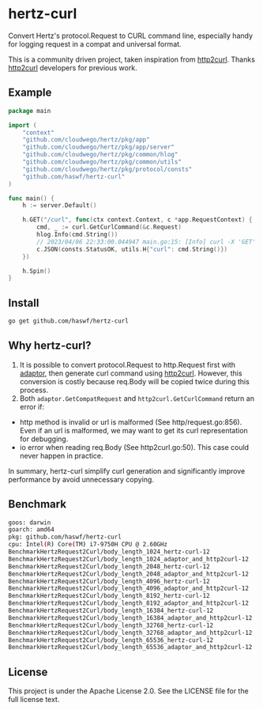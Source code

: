 # hertz-curl


Convert Hertz's protocol.Request to CURL command line, especially handy for logging request in a compat and universal format.

This is a community driven project, taken inspiration from [http2curl](https://github.com/moul/http2curl). Thanks [http2curl](https://github.com/moul/http2curl) developers for previous work.



## Example 
```go
package main

import (
	"context"
	"github.com/cloudwego/hertz/pkg/app"
	"github.com/cloudwego/hertz/pkg/app/server"
	"github.com/cloudwego/hertz/pkg/common/hlog"
	"github.com/cloudwego/hertz/pkg/common/utils"
	"github.com/cloudwego/hertz/pkg/protocol/consts"
	"github.com/haswf/hertz-curl"
)

func main() {
	h := server.Default()

	h.GET("/curl", func(ctx context.Context, c *app.RequestContext) {
		cmd, _ := curl.GetCurlCommand(&c.Request)
		hlog.Info(cmd.String())
		// 2023/04/06 22:33:00.044947 main.go:15: [Info] curl -X 'GET' -H 'Accept: */*' -H 'Accept-Encoding: gzip, deflate, br' -H 'Connection: keep-alive' -H 'Host: localhost:8888' -H 'Postman-Token: bc98e52c-e9fd-4c71-895b-9a27d940f151' -H 'User-Agent: PostmanRuntime/7.29.2' 'http://localhost:8888/curl'
		c.JSON(consts.StatusOK, utils.H{"curl": cmd.String()})
	})

	h.Spin()
}

```

## Install

```bash
go get github.com/haswf/hertz-curl
```

## Why hertz-curl?
1. It is possible to convert protocol.Request to http.Request first with [adaptor](https://www.cloudwego.io/zh/docs/hertz/tutorials/basic-feature/adaptor/), then generate curl command using [http2curl](https://github.com/moul/http2curl).
However, this conversion is costly because req.Body will be copied twice during this process.
2. Both `adaptor.GetCompatRequest` and `http2curl.GetCurlCommand` return an error if:
- http method is invalid or url is malformed (See http/request.go:856). Even if an url is malformed, we may want to get its curl representation for debugging.
- io error when reading req.Body (See http2curl.go:50). This case could never happen in practice. 

In summary, hertz-curl simplify curl generation and significantly improve performance by avoid unnecessary copying.

## Benchmark
```bash
goos: darwin
goarch: amd64
pkg: github.com/haswf/hertz-curl
cpu: Intel(R) Core(TM) i7-9750H CPU @ 2.60GHz
BenchmarkHertzRequest2Curl/body_length_1024_hertz-curl-12                         394759              2879 ns/op
BenchmarkHertzRequest2Curl/body_length_1024_adaptor_and_http2curl-12              201104              5703 ns/op
BenchmarkHertzRequest2Curl/body_length_2048_hertz-curl-12                         335019              3468 ns/op
BenchmarkHertzRequest2Curl/body_length_2048_adaptor_and_http2curl-12              146192              8153 ns/op
BenchmarkHertzRequest2Curl/body_length_4096_hertz-curl-12                         221118              5465 ns/op
BenchmarkHertzRequest2Curl/body_length_4096_adaptor_and_http2curl-12               92596             13106 ns/op
BenchmarkHertzRequest2Curl/body_length_8192_hertz-curl-12                         139407              8292 ns/op
BenchmarkHertzRequest2Curl/body_length_8192_adaptor_and_http2curl-12               56043             21170 ns/op
BenchmarkHertzRequest2Curl/body_length_16384_hertz-curl-12                         77752             14924 ns/op
BenchmarkHertzRequest2Curl/body_length_16384_adaptor_and_http2curl-12              28854             41775 ns/op
BenchmarkHertzRequest2Curl/body_length_32768_hertz-curl-12                         35098             34517 ns/op
BenchmarkHertzRequest2Curl/body_length_32768_adaptor_and_http2curl-12              14514             82818 ns/op
BenchmarkHertzRequest2Curl/body_length_65536_hertz-curl-12                         19610             58740 ns/op
BenchmarkHertzRequest2Curl/body_length_65536_adaptor_and_http2curl-12               7759            148979 ns/op
```

## License
This project is under the Apache License 2.0. See the LICENSE file for the full license text.